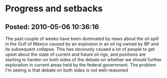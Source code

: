 Progress and setbacks
===============

Posted: 2010-05-06 10:36:16
-------------------------

The past couple of weeks have been dominated by news about the oil spill in the Gulf of Mexico caused by an explosion in an oil rig owned by BP and its subsequent collapse. This has obviously caused a lot of people to get upset about the state of current and future oil rigs, and positions are starting to harden on both sides of the debate on whether we should further exploration in current areas held by the federal government. The problem I'm seeing is that debate on both sides is not well-reasoned
